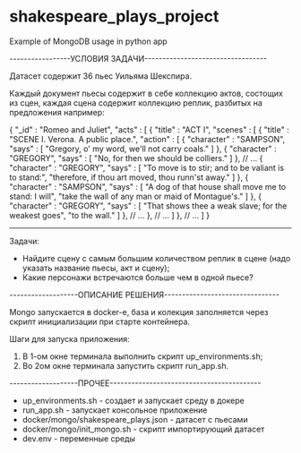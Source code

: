 # shakespeare_plays_project

Example of MongoDB usage in python app

-----------------УСЛОВИЯ ЗАДАЧИ----------------------------------

Датасет содержит 36 пьес Уильяма Шекспира.

Каждый документ пьесы содержит в себе коллекцию актов, состощих из сцен, каждая сцена содержит коллекцию реплик, разбитых на предложения например:

{
    "_id" : "Romeo and Juliet",
    "acts" : [ 
        {
            "title" : "ACT I",
            "scenes" : [ 
                {
                    "title" : "SCENE I. Verona. A public place.",
                    "action" : [ 
                        {
                            "character" : "SAMPSON",
                            "says" : [ 
                                "Gregory, o' my word, we'll not carry coals."
                            ]
                        }, 
                        {
                            "character" : "GREGORY",
                            "says" : [ 
                                "No, for then we should be colliers."
                            ]
                        }, 
						// ...
                        {
                            "character" : "GREGORY",
                            "says" : [ 
                                "To move is to stir; and to be valiant is to stand:", 
                                "therefore, if thou art moved, thou runn'st away."
                            ]
                        }, 
                        {
                            "character" : "SAMPSON",
                            "says" : [ 
                                "A dog of that house shall move me to stand: I will", 
                                "take the wall of any man or maid of Montague's."
                            ]
                        }, 
                        {
                            "character" : "GREGORY",
                            "says" : [ 
                                "That shows thee a weak slave; for the weakest goes", 
                                "to the wall."
                            ]
                        }, 
						// ...
				},
				// ...
			]
		},
		// ...
	]
}

----------------------------------------------------
Задачи:

- Найдите сцену с самым большим количеством реплик в сцене (надо указать название пьесы, акт и сцену);
- Какие персонажи встречаются больше чем в одной пьесе?

-------------------ОПИСАНИЕ РЕШЕНИЯ--------------------------------

Mongo запускается в docker-е, база и колекция заполняется через скрипт инициализации при старте контейнера.

Шаги для запуска приложения:

1. В 1-ом окне терминала выполнить скрипт up_environments.sh;
2. Во 2ом окне терминала запустить скрипт run_app.sh.

-------------------ПРОЧЕЕ------------------------------------------

- up_environments.sh - создает и запускает среду в докере
- run_app.sh - запускает консольное приложение
- docker/mongo/shakespeare_plays.json - датасет с пьесами
- docker/mongo/init_mongo.sh - скрипт импортирующий датасет
- dev.env - переменные среды

